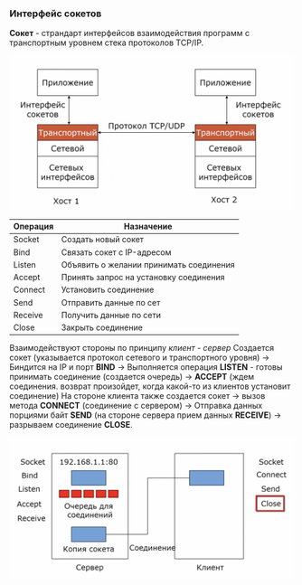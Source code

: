### Интерфейс сокетов

**Сокет** - страндарт интерфейсов взаимодействия программ с транспортным уровнем стека протоколов TCP/IP.

![alt text](src2/img13.png)

|Операция|Назначение                             |
|--------|---------------------------------------|
|Socket  |Создать новый сокет                    |
|Bind    |Связать сокет с IP-адресом             |
|Listen  |Объявить о желании принимать соединения|
|Accept  |Принять запрос на установку соединения |
|Connect |Установить соединение                  |
|Send    |Отправить данные по сет                |
|Receive |Получить данные по сети                |
|Close   |Закрыть соединение                     |

Взаимодействуют стороны по принципу _клиент - сервер_
Создается сокет (указывается протокол сетевого и транспортного уровня) -> Биндится на IP и порт **BIND** -> Выполняется операция **LISTEN** - готовы принимать соединение (создается очередь) -> **ACCEPT** (ждем соединения. возврат произойдет, когда какой-то из клиентов установит соединение)
На стороне клиента также создается сокет -> вызов метода **CONNECT** (соединение с сервером) -> Отправка данных порциями байт **SEND** (на стороне сервера прием данных **RECEIVE**) -> разрываем соединение **CLOSE**.

![alt text](src2/img14.png)

